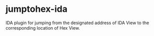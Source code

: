 # jumptohex-ida

IDA plugin for jumping from the designated address of IDA View to the corresponding location of Hex View.

